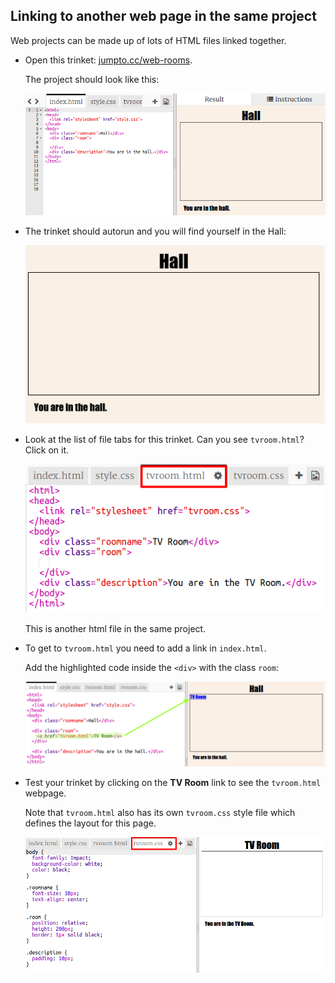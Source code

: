 ## Linking to another web page in the same project

Web projects can be made up of lots of HTML files linked together.

+ Open this trinket: <a href="https://trinket.io/html/f1486ddb24" target="_blank">jumpto.cc/web-rooms</a>.
    
    The project should look like this:
    
    ![screenshot](images/rooms-starter.png)

+ The trinket should autorun and you will find yourself in the Hall:
    
    ![screenshot](images/rooms-hall-start.png)

+ Look at the list of file tabs for this trinket. Can you see `tvroom.html`? Click on it.
    
    ![screenshot](images/rooms-tvroom-html.png)
    
    This is another html file in the same project.

+ To get to `tvroom.html` you need to add a link in `index.html`.
    
    Add the highlighted code inside the `<div>` with the class `room`:
    
    ![screenshot](images/rooms-link-tvroom.png)

+ Test your trinket by clicking on the **TV Room** link to see the `tvroom.html` webpage.
    
    Note that `tvroom.html` also has its own `tvroom.css` style file which defines the layout for this page.
    
    ![screenshot](images/rooms-tvroom-unstyled.png)